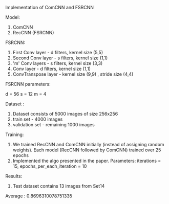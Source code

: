 Implementation of ComCNN and FSRCNN


Model:

1. ComCNN
2. RecCNN (FSRCNN)

FSRCNN:

1. First Conv layer - d filters, kernel size (5,5)
2. Second Conv layer - s filters, kernel size (1,1)
3. 'm' Conv layers - s filters, kernel size (3,3)
4. Conv layer - d filters, kernel size (1,1)
5. ConvTranspose layer - kernel size (9,9) , stride size (4,4)

FSRCNN parameters: 

d = 56
s = 12
m = 4

Dataset : 
1. Dataset consists of 5000 images of size 256x256
2. train set - 4000 images
3. validation set - remaining 1000 images

Training: 
1. We trained RecCNN and ComCNN initially (instead of assigning random weights). Each model (RecCNN followed by ComCNN) trained over 25 epochs
2. Implemented the algo presented in the paper.
Parameters: iterations = 15, epochs_per_each_iteration = 10

Results:
1. Test dataset contains 13 images from Set14

Average    : 0.8696310078751335
